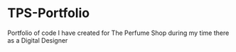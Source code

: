 # TPS-Portfolio
Portfolio of code I have created for The Perfume Shop during my time there as a Digital Designer
